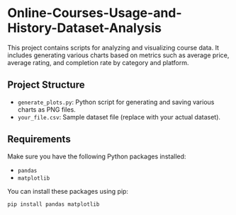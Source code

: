 # Online-Courses-Usage-and-History-Dataset-Analysis

This project contains scripts for analyzing and visualizing course data. It includes generating various charts based on metrics such as average price, average rating, and completion rate by category and platform.

## Project Structure

- `generate_plots.py`: Python script for generating and saving various charts as PNG files.
- `your_file.csv`: Sample dataset file (replace with your actual dataset).

## Requirements

Make sure you have the following Python packages installed:

- `pandas`
- `matplotlib`

You can install these packages using pip:

```bash
pip install pandas matplotlib
